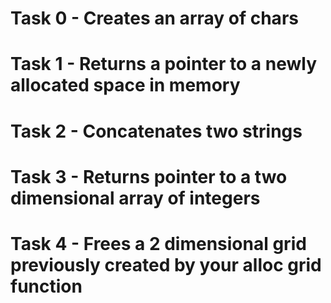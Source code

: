 # Task 0 - Creates an array of chars
# Task 1 - Returns a pointer to a newly allocated space in memory
# Task 2 - Concatenates two strings
# Task 3 - Returns pointer to a two dimensional array of integers
# Task 4 - Frees a 2 dimensional grid previously created by your alloc grid function
